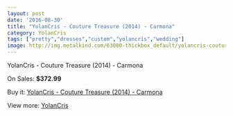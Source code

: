 ```yaml
---
layout: post
date: '2016-08-30'
title: "YolanCris - Couture Treasure (2014) - Carmona"
category: YolanCris
tags: ["pretty","dresses","custom","yolancris","wedding"]
image: http://img.metalkind.com/63080-thickbox_default/yolancris-couture-treasure-2014-carmona.jpg
---
```

YolanCris - Couture Treasure (2014) - Carmona

On Sales: **$372.99**
<a href="https://www.metalkind.com/en/yolancris/16556-yolancris-couture-treasure-2014-carmona.html"><amp-img layout="responsive" width="600" height="600" src="//img.metalkind.com/63080-thickbox_default/yolancris-couture-treasure-2014-carmona.jpg" alt="YolanCris - Couture Treasure (2014) - Carmona 0" /></a>
<a href="https://www.metalkind.com/en/yolancris/16556-yolancris-couture-treasure-2014-carmona.html"><amp-img layout="responsive" width="600" height="600" src="//img.metalkind.com/63081-thickbox_default/yolancris-couture-treasure-2014-carmona.jpg" alt="YolanCris - Couture Treasure (2014) - Carmona 1" /></a>

Buy it: [YolanCris - Couture Treasure (2014) - Carmona](https://www.metalkind.com/en/yolancris/16556-yolancris-couture-treasure-2014-carmona.html "YolanCris - Couture Treasure (2014) - Carmona")

View more: [YolanCris](https://www.metalkind.com/en/204-yolancris "YolanCris")